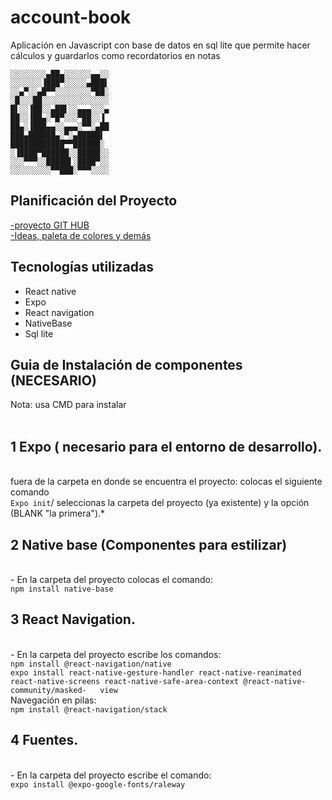 # account-book

Aplicación en Javascript con base de datos en sql lite que permite hacer cálculos y guardarlos como recordatorios en notas

	░░░░░░░░▄██▄░░░░░░▄▄░░
	░░░░░░░▐███▀░░░░░▄███▌
	░░▄▀░░▄█▀▀░░░░░░░░▀██░
	░█░░░██░░░░░░░░░░░░░░░
	█▌░░▐██░░▄██▌░░▄▄▄░░░▄
	██░░▐██▄░▀█▀░░░▀██░░▐
	██▄░▐███▄▄░░▄▄▄░▀▀░▄██
	███▄██████▄░▀░▄█████▌
	████████████▀▀██████░
	░▐████▀██████░░█████░░
	░░░▀▀▀░░█████▌░████▀░░
	░░░░░░░░░▀▀███░▀▀▀░░░░

## Planificación del Proyecto

 <a href="https://github.com/users/EvoraHn/projects/2">
	-proyecto GIT HUB
 </a>
 <br>
 <a href="https://docs.google.com/document/d/1eANrnAEy3_yFAMUGIyllyRz4586AAFL6VYViMDhNTmM/edit?usp=sharing">
	-Ideas, paleta de colores y demás
 </a>
 <br>

## Tecnologías utilizadas

- React native
- Expo
- React navigation
- NativeBase
- Sql lite

## Guia de Instalación de componentes (NECESARIO)
Nota: usa CMD para instalar               
 <br>
## 1 Expo ( necesario para el entorno de desarrollo).
 <br>
 fuera de la carpeta en donde se encuentra el proyecto:
 colocas el siguiente comando 
 <br>
 <code>Expo init</code>/ seleccionas la carpeta del proyecto
 (ya existente) y la opción (BLANK "la primera").*
 <br>

## 2 Native base (Componentes para estilizar)

 <br>
 - En la carpeta del proyecto colocas el comando:
 <br>
 <code>npm install native-base</code>
 <br>

## 3 React Navigation.

 <br>
 - En la carpeta del proyecto escribe los comandos:
 <br>
 <code>npm install @react-navigation/native</code>
 <br>
 <code>expo install react-native-gesture-handler react-native-reanimated react-native-screens react-native-safe-area-context @react-native-community/masked-   view</code>
 <br>	
 Navegación en pilas:
 <br>
 <code>npm install @react-navigation/stack</code>
 <br>

## 4 Fuentes.

 <br>
 - En la carpeta del proyecto escribe el comando:
 <br>
 <code>expo install @expo-google-fonts/raleway</code>

		
